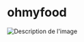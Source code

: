 # ohmyfood

![Description de l'image](https://res.cloudinary.com/dlhnbkqf9/image/upload/v1736718932/ohmyfood_ar1zxa.webp)
